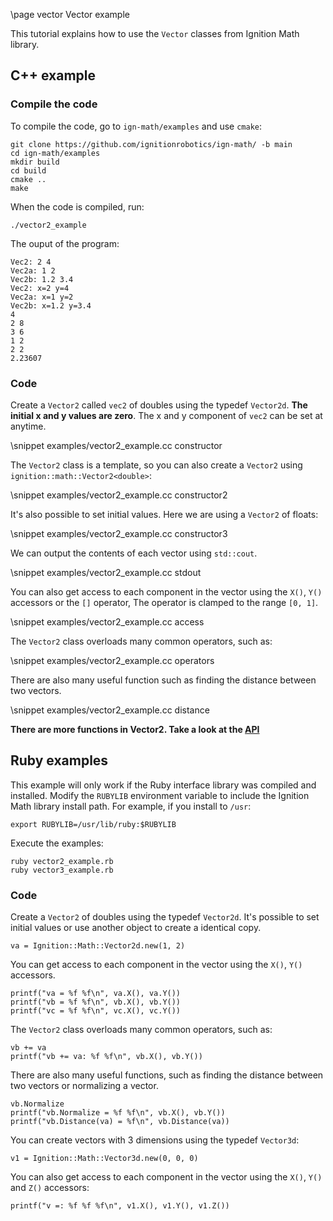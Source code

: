 \page vector Vector example

This tutorial explains how to use the `Vector` classes from Ignition Math library.

## C++ example

### Compile the code

To compile the code, go to `ign-math/examples` and use `cmake`:

```{.sh}
git clone https://github.com/ignitionrobotics/ign-math/ -b main
cd ign-math/examples
mkdir build
cd build
cmake ..
make
```

When the code is compiled, run:

```{.sh}
./vector2_example
```

The ouput of the program:

```{.sh}
Vec2: 2 4
Vec2a: 1 2
Vec2b: 1.2 3.4
Vec2: x=2 y=4
Vec2a: x=1 y=2
Vec2b: x=1.2 y=3.4
4
2 8
3 6
1 2
2 2
2.23607
```

### Code

Create a `Vector2` called `vec2` of doubles using the typedef `Vector2d`. **The initial x and y values are zero**. The x and y component of `vec2` can be set at anytime.

\snippet examples/vector2_example.cc constructor


The `Vector2` class is a template, so you can also create a `Vector2` using `ignition::math::Vector2<double>`:

\snippet examples/vector2_example.cc constructor2

It's also possible to set initial values. Here we are using a `Vector2` of floats:

\snippet examples/vector2_example.cc constructor3

We can output the contents of each vector using `std::cout`.

\snippet examples/vector2_example.cc stdout

You can also get access to each component in the vector using the `X()`, `Y()` accessors or the `[]` operator, The operator is clamped to the range `[0, 1]`.

\snippet examples/vector2_example.cc access

The `Vector2` class overloads many common operators, such as:

\snippet examples/vector2_example.cc operators

There are also many useful function such as finding the distance between two vectors.

\snippet examples/vector2_example.cc distance

**There are more functions in Vector2. Take a look at the [API](https://ignitionrobotics.org/libs/math)**

## Ruby examples

This example will only work if the Ruby interface library was compiled and installed. Modify the `RUBYLIB` environment variable to include the Ignition Math library install path. For example, if you install to `/usr`:

```{.sh}
export RUBYLIB=/usr/lib/ruby:$RUBYLIB
```

Execute the examples:

```{.sh}
ruby vector2_example.rb
ruby vector3_example.rb
```

### Code

Create a `Vector2` of doubles using the typedef `Vector2d`. It's possible to set initial values or use another object to create a identical copy.

```{.rb}
va = Ignition::Math::Vector2d.new(1, 2)
```

You can get access to each component in the vector using the `X()`, `Y()` accessors.

```{.rb}
printf("va = %f %f\n", va.X(), va.Y())
printf("vb = %f %f\n", vb.X(), vb.Y())
printf("vc = %f %f\n", vc.X(), vc.Y())
```

The `Vector2` class overloads many common operators, such as:

```{.rb}
vb += va
printf("vb += va: %f %f\n", vb.X(), vb.Y())
```

There are also many useful functions, such as finding the distance between two vectors or normalizing a vector.

```{.rb}
vb.Normalize
printf("vb.Normalize = %f %f\n", vb.X(), vb.Y())
printf("vb.Distance(va) = %f\n", vb.Distance(va))
```

You can create vectors with 3 dimensions using the typedef `Vector3d`:

```{.rb}
v1 = Ignition::Math::Vector3d.new(0, 0, 0)
```

You can also get access to each component in the vector using the `X()`, `Y()` and `Z()` accessors:

```{.rb}
printf("v =: %f %f %f\n", v1.X(), v1.Y(), v1.Z())
```
